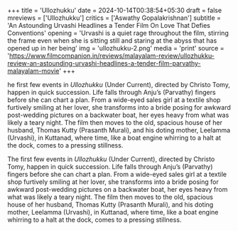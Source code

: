 +++
title = 'Ullozhukku'
date = 2024-10-14T00:38:54+05:30
draft = false
mreviews = ['Ullozhukku']
critics = ['Aswathy Gopalakrishnan']
subtitle = 'An Astounding Urvashi Headlines a Tender Film On Love That Defies Conventions'
opening = 'Urvashi is a quiet rage throughout the film, stirring the frame even when she is sitting still and staring at the abyss that has opened up in her being'
img = 'ullozhukku-2.png'
media = 'print'
source = 'https://www.filmcompanion.in/reviews/malayalam-review/ullozhukku-review-an-astounding-urvashi-headlines-a-tender-film-parvathy-malayalam-movie'
+++

he first few events in _Ullozhukku_ (Under Current), directed by Christo Tomy, happen in quick succession. Life falls through Anju’s (Parvathy) fingers before she can chart a plan. From a wide-eyed sales girl at a textile shop furtively smiling at her lover, she transforms into a bride posing for awkward post-wedding pictures on a backwater boat, her eyes heavy from what was likely a teary night. The film then moves to the old, spacious house of her husband, Thomas Kutty (Prasanth Murali), and his doting mother, Leelamma (Urvashi), in Kuttanad, where time, like a boat engine whirring to a halt at the dock, comes to a pressing stillness.

The first few events in _Ullozhukku_ (Under Current), directed by Christo Tomy, happen in quick succession. Life falls through Anju’s (Parvathy) fingers before she can chart a plan. From a wide-eyed sales girl at a textile shop furtively smiling at her lover, she transforms into a bride posing for awkward post-wedding pictures on a backwater boat, her eyes heavy from what was likely a teary night. The film then moves to the old, spacious house of her husband, Thomas Kutty (Prasanth Murali), and his doting mother, Leelamma (Urvashi), in Kuttanad, where time, like a boat engine whirring to a halt at the dock, comes to a pressing stillness.
